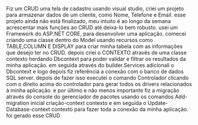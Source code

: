Fiz um CRUD uma tela de cadastro usando visual studio, criei um projeto para armazenar dados de um cliente, como Nome, Telefone e Email. esse projeto ainda não está finalizado, meu intuito é ao longo da semana acrescentar mais funções ao CRUD até deixa-lo bem robusto. usei um Framework do ASP.NET CORE, para desenvolver uma aplicação. comecei criando uma classe dentro do Model usando recursos como TABLE,COLUMN E DISPLAY para criar minha tabela com as informações que desejo ter no CRUD. depois criei o CONTEXTO através de uma classe contexto herdando Dbcontext para poder validar e filtrar os resultados da minha aplicação. em seguida através do builder.Services adicionali o Dbcontext e logo depois fiz referência a conexão com o banco de dados SQL server. depois de fazer isso executei o comando Controlador clicando com o direito acima do controlador para gerar todos os drivers relacionados à minha aplicação. e por último e não menos importante fiz a migração através do console do gerenciador de pacotes usando os comandos Add-migration inicial criação-context contexto e em seguida o Update-Database-context contexto para fazer toda a conexão da minha aplicação. foi gerado esse CRUD
